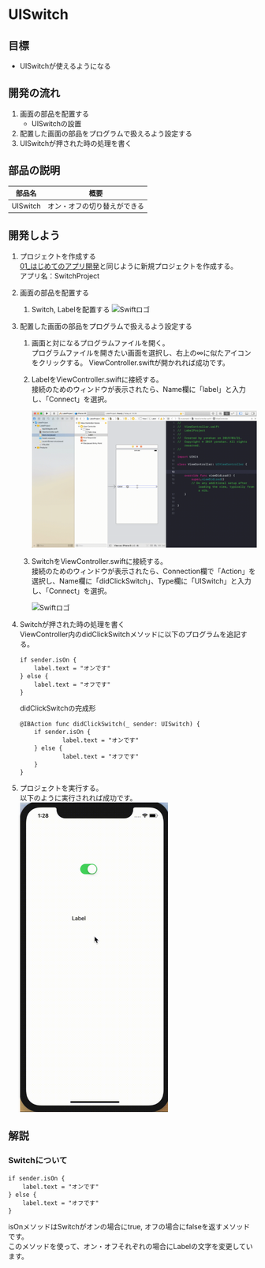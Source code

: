 # UISwitch

## 目標
- UISwitchが使えるようになる

## 開発の流れ

1. 画面の部品を配置する
	- UISwitchの設置
2. 配置した画面の部品をプログラムで扱えるよう設定する
3. UISwitchが押された時の処理を書く

## 部品の説明

|部品名|概要|
|---|---|
| UISwitch |オン・オフの切り替えができる|

## 開発しよう

1. プロジェクトを作成する  
	[01_はじめてのアプリ開発](../01_はじめてのアプリ開発.md)と同じように新規プロジェクトを作成する。  
	アプリ名：SwitchProject
	
2. 画面の部品を配置する
	1. Switch, Labelを配置する
		![Swiftロゴ](./img/place_switch.gif)

3. 配置した画面の部品をプログラムで扱えるよう設定する
	1. 画面と対になるプログラムファイルを開く。  
		プログラムファイルを開きたい画面を選択し、右上の∞に似たアイコンをクリックする。
		ViewController.swiftが開かれれば成功です。

	2. LabelをViewController.swiftに接続する。  
		接続のためのウィンドウが表示されたら、Name欄に「label」と入力し、「Connect」を選択。
		
		![Swiftロゴ](./img/connect_label.gif)

	3. SwitchをViewController.swiftに接続する。  
	接続のためのウィンドウが表示されたら、Connection欄で「Action」を選択し、Name欄に「didClickSwitch」、Type欄に「UISwitch」と入力し、「Connect」を選択。

		![Swiftロゴ](./img/connect_switch.gif)

4. Switchが押された時の処理を書く  
  ViewController内のdidClickSwitchメソッドに以下のプログラムを追記する。

	``` 
	if sender.isOn {
		label.text = "オンです"
	} else {
		label.text = "オフです"
	}
	```
  
	didClickSwitchの完成形

	```
	@IBAction func didClickSwitch(_ sender: UISwitch) {
		if sender.isOn {
				label.text = "オンです"
		} else {
				label.text = "オフです"
		}
	}
	```

5. プロジェクトを実行する。  
	以下のように実行されれば成功です。  
	<img src="./img/SwitchProject.gif" width="300px">

## 解説

### Switchについて
``` 
if sender.isOn {
	label.text = "オンです"
} else {
	label.text = "オフです"
}
```

isOnメソッドはSwitchがオンの場合にtrue, オフの場合にfalseを返すメソッドです。  
このメソッドを使って、オン・オフそれぞれの場合にLabelの文字を変更しています。
